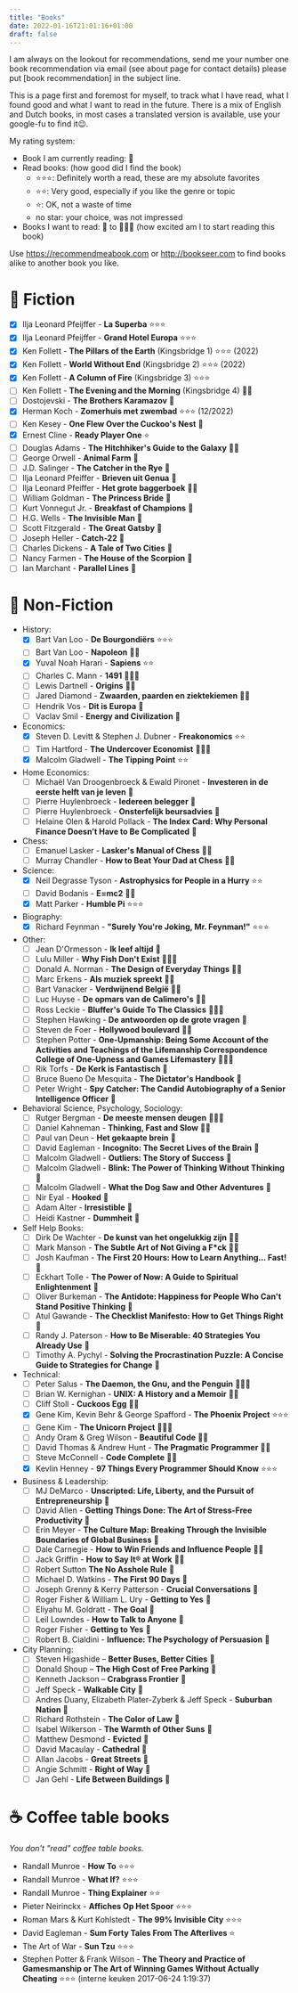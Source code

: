 ```yaml
---
title: "Books"
date: 2022-01-16T21:01:16+01:00
draft: false
---
```


I am always on the lookout for recommendations, send me your number one book recommendation via email (see about page for contact details) please put [book recommendation] in the subject line.

This is a page first and foremost for myself, to track what I have read, what I found good and what I want to read in the future. There is a mix of English and Dutch books, in most cases a translated version is available, use your google-fu to find it😉.

My rating system:

- Book I am currently reading: 🦉
- Read books: (how good did I find the book)
  - ⭐⭐⭐: Definitely worth a read, these are my absolute favorites
  - ⭐⭐: Very good, especially if you like the genre or topic
  - ⭐: OK, not a waste of time
  - no star: your choice, was not impressed
- Books I want to read: 📖 to 📖📖📖 (how excited am I to start reading this book)

Use https://recommendmeabook.com or http://bookseer.com to find books alike to another book you like.

# 🐉 Fiction

- [x] Ilja Leonard Pfeijffer - **La Superba** ⭐⭐⭐ 
- [x] Ilja Leonard Pfeijffer - **Grand Hotel Europa** ⭐⭐⭐
- [x] Ken Follett - **The Pillars of the Earth** (Kingsbridge 1) ⭐⭐⭐ (2022)
- [x] Ken Follett - **World Without End** (Kingsbridge 2) ⭐⭐⭐ (2022)
- [x] Ken Follett - **A Column of Fire** (Kingsbridge 3) ⭐⭐⭐
- [ ] Ken Follett - **The Evening and the Morning** (Kingsbridge 4) 📖📖
- [ ] Dostojevski - **The Brothers Karamazov** 📖
- [x] Herman Koch - **Zomerhuis met zwembad** ⭐⭐⭐ (12/2022)
- [ ] Ken Kesey - **One Flew Over the Cuckoo's Nest** 📖
- [x] Ernest Cline - **Ready Player One** ⭐
- [ ] Douglas Adams - **The Hitchhiker's Guide to the Galaxy** 📖📖
- [ ] George Orwell - **Animal Farm** 📖
- [ ] J.D. Salinger - **The Catcher in the Rye** 📖
- [ ] Ilja Leonard Pfeiffer - **Brieven uit Genua** 🦉
- [ ] Ilja Leonard Pfeiffer - **Het grote baggerboek** 📖📖
- [ ] William Goldman - **The Princess Bride** 📖
- [ ] Kurt Vonnegut Jr. - **Breakfast of Champions** 📖
- [ ] H.G. Wells - **The Invisible Man** 📖
- [ ] Scott Fitzgerald - **The Great Gatsby** 📖
- [ ] Joseph Heller - **Catch-22** 📖
- [ ] Charles Dickens - **A Tale of Two Cities** 📖
- [ ] Nancy Farmen - **The House of the Scorpion** 📖
- [ ] Ian Marchant - **Parallel Lines** 📖

# 📜 Non-Fiction

- History:
  - [x] Bart Van Loo - **De Bourgondiërs** ⭐⭐⭐
  - [ ] Bart Van Loo - **Napoleon** 📖📖
  - [x] Yuval Noah Harari - **Sapiens** ⭐⭐
  - [ ] Charles C. Mann - **1491** 📖📖📖
  - [ ] Lewis Dartnell - **Origins** 📖📖
  - [ ] Jared Diamond - **Zwaarden, paarden en ziektekiemen** 📖📖
  - [ ] Hendrik Vos - **Dit is Europa** 📖
  - [ ] Vaclav Smil - **Energy and Civilization** 📖
- Economics:
  - [x] Steven D. Levitt & Stephen J. Dubner - **Freakonomics** ⭐⭐
  - [ ] Tim Hartford - **The Undercover Economist** 📖📖📖
  - [x] Malcolm Gladwell - **The Tipping Point** ⭐⭐
- Home Economics:
  - [ ] Michaël Van Droogenbroeck & Ewald Pironet - **Investeren in de eerste helft van je leven** 📖
  - [ ] Pierre Huylenbroeck - **Iedereen belegger** 📖
  - [ ] Pierre Huylenbroeck - **Onsterfelijk beursadvies** 📖
  - [ ] Helaine Olen & Harold Pollack - **The Index Card: Why Personal Finance Doesn’t Have to Be Complicated** 📖
- Chess:
  - [ ] Emanuel Lasker - **Lasker's Manual of Chess** 📖📖
  - [ ] Murray Chandler - **How to Beat Your Dad at Chess** 📖📖
- Science:
  - [x] Neil Degrasse Tyson - **Astrophysics for People in a Hurry** ⭐⭐
  - [ ] David Bodanis - **E=mc2** 📖📖
  - [x] Matt Parker - **Humble Pi** ⭐⭐⭐
- Biography:
  - [x] Richard Feynman - **"Surely You're Joking, Mr. Feynman!"** ⭐⭐⭐
- Other:
  - [ ] Jean D'Ormesson - **Ik leef altijd** 🦉
  - [ ] Lulu Miller - **Why Fish Don't Exist** 📖📖📖
  - [ ] Donald A. Norman - **The Design of Everyday Things** 📖📖
  - [ ] Marc Erkens - **Als muziek spreekt** 📖📖
  - [ ] Bart Vanacker - **Verdwijnend België** 📖📖
  - [ ] Luc Huyse - **De opmars van de Calimero's** 📖📖
  - [ ] Ross Leckie - **Bluffer's Guide To The Classics** 📖📖📖
  - [ ] Stephen Hawking - **De antwoorden op de grote vragen** 📖
  - [ ] Steven de Foer - **Hollywood boulevard** 📖📖
  - [ ] Stephen Potter - **One-Upmanship: Being Some Account of the Activities and Teachings of the Lifemanship Correspondence College of One-Upness and Games Lifemastery** 📖📖📖
  - [ ] Rik Torfs - **De Kerk is Fantastisch** 📖
  - [ ] Bruce Bueno De Mesquita - **The Dictator's Handbook** 📖
  - [ ] Peter Wright - **Spy Catcher: The Candid Autobiography of a Senior Intelligence Officer** 📖
- Behavioral Science, Psychology, Sociology:
  - [ ] Rutger Bergman - **De meeste mensen deugen** 📖📖📖
  - [ ] Daniel Kahneman - **Thinking, Fast and Slow** 📖📖
  - [ ] Paul van Deun - **Het gekaapte brein** 📖
  - [ ] David Eagleman - **Incognito: The Secret Lives of the Brain** 📖
  - [ ] Malcolm Gladwell - **Outliers: The Story of Success** 📖
  - [ ] Malcolm Gladwell - **Blink: The Power of Thinking Without Thinking** 📖
  - [ ] Malcolm Gladwell - **What the Dog Saw and Other Adventures** 📖
  - [ ] Nir Eyal - **Hooked** 📖
  - [ ] Adam Alter - **Irresistible** 📖
  - [ ] Heidi Kastner - **Dummheit** 📖
- Self Help Books:
  - [ ] Dirk De Wachter - **De kunst van het ongelukkig zijn** 📖📖
  - [ ] Mark Manson - **The Subtle Art of Not Giving a F\*ck** 📖📖
  - [ ] Josh Kaufman - **The First 20 Hours: How to Learn Anything... Fast!** 📖
  - [ ] Eckhart Tolle - **The Power of Now: A Guide to Spiritual Enlightenment** 📖
  - [ ] Oliver Burkeman - **The Antidote: Happiness for People Who Can't Stand Positive Thinking** 📖
  - [ ] Atul Gawande - **The Checklist Manifesto: How to Get Things Right** 📖
  - [ ] Randy J. Paterson - **How to Be Miserable: 40 Strategies You Already Use** 📖
  - [ ] Timothy A. Pychyl - **Solving the Procrastination Puzzle: A Concise Guide to Strategies for Change** 📖
- Technical:
  - [ ] Peter Salus - **The Daemon, the Gnu, and the Penguin** 📖📖📖
  - [ ] Brian W. Kernighan - **UNIX: A History and a Memoir** 📖📖
  - [ ] Cliff Stoll - **Cuckoos Egg** 📖📖
  - [x] Gene Kim, Kevin Behr & George Spafford - **The Phoenix Project** ⭐⭐⭐
  - [ ] Gene Kim - **The Unicorn Project** 📖📖📖
  - [ ] Andy Oram & Greg Wilson - **Beautiful Code** 📖📖
  - [ ] David Thomas & Andrew Hunt - **The Pragmatic Programmer** 📖📖
  - [ ] Steve McConnell - **Code Complete** 📖📖
  - [x] Kevlin Henney - **97 Things Every Programmer Should Know** ⭐⭐⭐
- Business & Leadership:
  - [ ] MJ DeMarco - **Unscripted: Life, Liberty, and the Pursuit of Entrepreneurship** 📖
  - [ ] David Allen - **Getting Things Done: The Art of Stress-Free Productivity** 📖
  - [ ] Erin Meyer - **The Culture Map: Breaking Through the Invisible Boundaries of Global Business** 📖
  - [ ] Dale Carnegie - **How to Win Friends and Influence People** 📖📖
  - [ ] Jack Griffin - **How to Say It® at Work** 📖📖
  - [ ] Robert Sutton **The No Asshole Rule** 📖
  - [ ] Michael D. Watkins - **The First 90 Days** 📖
  - [ ] Joseph Grenny & Kerry Patterson - **Crucial Conversations** 📖
  - [ ] Roger Fisher & William L. Ury - **Getting to Yes** 📖
  - [ ] Eliyahu M. Goldratt - **The Goal** 📖
  - [ ] Leil Lowndes - **How to Talk to Anyone** 📖
  - [ ] Roger Fisher - **Getting to Yes** 📖
  - [ ] Robert B. Cialdini - **Influence: The Psychology of Persuasion** 📖
- City Planning:
  - [ ] Steven Higashide – **Better Buses, Better Cities** 📖
  - [ ] Donald Shoup – **The High Cost of Free Parking** 📖
  - [ ] Kenneth Jackson – **Crabgrass Frontier** 📖
  - [ ] Jeff Speck - **Walkable City** 📖
  - [ ] Andres Duany, Elizabeth Plater-Zyberk & Jeff Speck - **Suburban Nation** 📖
  - [ ] Richard Rothstein - **The Color of Law** 📖
  - [ ] Isabel Wilkerson - **The Warmth of Other Suns** 📖
  - [ ] Matthew Desmond - **Evicted** 📖
  - [ ] David Macaulay - **Cathedral** 📖
  - [ ] Allan Jacobs - **Great Streets** 📖
  - [ ] Angie Schmitt - **Right of Way** 📖
  - [ ] Jan Gehl - **Life Between Buildings** 📖

# ☕ Coffee table books

_You don't "read" coffee table books._

- Randall Munroe - **How To** ⭐⭐⭐
- Randall Munroe - **What If?** ⭐⭐⭐
- Randall Munroe - **Thing Explainer** ⭐⭐
- Pieter Neirinckx - **Affiches Op Het Spoor** ⭐⭐⭐
- Roman Mars & Kurt Kohlstedt - **The 99% Invisible City** ⭐⭐⭐
- David Eagleman - **Sum Forty Tales From The Afterlives** ⭐
- The Art of War - **Sun Tzu** ⭐⭐⭐
- Stephen Potter & Frank Wilson - **The Theory and Practice of Gamesmanship or The Art of Winning Games Without Actually Cheating** ⭐⭐⭐ (interne keuken 2017-06-24 1:19:37)
